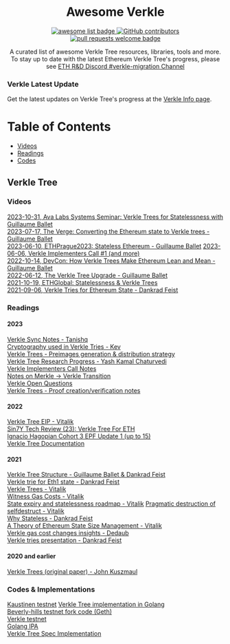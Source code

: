 <div align="center">
  <h1 align="center">Awesome Verkle</h1>
  <p align="center">
    <a href="https://github.com/sindresorhus/awesome">
      <img alt="awesome list badge" src="https://cdn.rawgit.com/sindresorhus/awesome/d7305f38d29fed78fa85652e3a63e154dd8e8829/media/badge.svg">
    </a>
    <a href="https://github.com/weiihann/awesome-state-expiry/graphs/contributors">
      <img alt="GitHub contributors" src="https://img.shields.io/github/contributors/weiihann/awesome-verkle">
    </a>
    <a href="http://makeapullrequest.com">
      <img alt="pull requests welcome badge" src="https://img.shields.io/badge/PRs-welcome-brightgreen.svg?style=flat">
    </a>
  </p>

  <p align="center">A curated list of awesome Verkle Tree resources, libraries, tools and more. To stay up to date with the latest Ethereum Verkle Tree's progress, please see <a href="https://discord.gg/gqP4kjd5YZ"> ETH R&D Discord #verkle-migration Channel </a> </p>
</div>

### Verkle Latest Update
Get the latest updates on Verkle Tree's progress at the [Verkle Info page](https://verkle.info).

Table of Contents
=================
  * [Videos](#videos)
  * [Readings](#readings)
  * [Codes](#codes)

## Verkle Tree
### Videos
[2023-10-31, Ava Labs Systems Seminar: Verkle Trees for Statelessness with Guillaume Ballet](https://www.youtube.com/watch?v=uGNmG3ZpWlU)  
[2023-07-17, The Verge: Converting the Ethereum state to Verkle trees - Guillaume Ballet](https://www.youtube.com/watch?v=F1Ne19Vew6w)  
[2023-06-10, ETHPrague2023: Stateless Ethereum - Guillaume Ballet](https://www.youtube.com/watch?v=GFiQXNZQcRw&list=PLRUSTVWJngidPVV_JC89YsomwtryPGV74&index=27) 
[2023-06-06, Verkle Implementers Call #1 (and more)](https://www.youtube.com/watch?v=tAk0eNBqR8c&list=PL4cwHXAawZxpzxfiXGTOfAz263sQB1D2F&index=3)  
[2022-10-14, DevCon: How Verkle Trees Make Ethereum Lean and Mean - Guillaume Ballet](https://www.youtube.com/watch?v=Q7rStTKwuYs&t)  
[2022-06-12, The Verkle Tree Upgrade - Guillaume Ballet](https://www.youtube.com/watch?v=WkXxbG6zLEw)  
[2021-10-19, ETHGlobal: Statelessness & Verkle Trees](https://www.youtube.com/watch?v=f7bEtX3Z57o)  
[2021-09-06, Verkle Tries for Ethereum State - Dankrad Feist](https://www.youtube.com/watch?v=RGJOQHzg3UQ&t)  

### Readings
#### 2023
[Verkle Sync Notes - Tanishq](https://hackmd.io/y3rNmxHmRQKHK7QK71NFzA?view)  
[Cryptography used in Verkle Tries - Kev](https://hackmd.io/PgsD0I0dQHOGuDx7D6o-dg#Cryptography-used-in-Verkle-Tries)  
[Verkle Trees - Preimages generation & distribution strategy](https://hackmd.io/@jsign/vkt-preimage-generation-and-distribution)  
[Verkle Tree Research Progress - Yash Kamal Chaturvedi](https://etherworld.co/2023/04/07/verkle-trees-research-progress/)  
[Verkle Implementers Call Notes](https://docs.google.com/document/d/1D2GtzI3q9btZd1ZOzCsWPsvzCaA-fCLZdXDtawoPUyM/edit)  
[Notes on Merkle -> Verkle Transition](https://notes.ethereum.org/bdfbEEf6QcypV0Cv8dlqBw)  
[Verkle Open Questions](https://notes.ethereum.org/@rudolf/verkle-questions)  
[Verkle Trees - Proof creation/verification notes](https://hackmd.io/@jsign/vkt-proofs-implementation-notes)  
#### 2022
[Verkle Tree EIP - Vitalik](https://notes.ethereum.org/@vbuterin/verkle_tree_eip)  
[Sin7Y Tech Review (23): Verkle Tree For ETH](https://hackmd.io/@sin7y/rJZZy_mD9)  
[Ignacio Hagopian Cohort 3 EPF Update 1 (up to 15)](https://hackmd.io/@jsign/cohort-three-update-1)  
[Verkle Tree Documentation](https://verkle.dev/docs/intro)  

#### 2021
[Verkle Tree Structure - Guillaume Ballet & Dankrad Feist](https://blog.ethereum.org/2021/12/02/verkle-tree-structure)  
[Verkle trie for Eth1 state - Dankrad Feist](https://dankradfeist.de/ethereum/2021/06/18/verkle-trie-for-eth1.html)  
[Verkle Trees  - Vitalik](https://vitalik.ca/general/2021/06/18/verkle.html)  
[Witness Gas Costs - Vitalik](https://notes.ethereum.org/@vbuterin/witness_gas_cost_2)  
[State expiry and statelessness roadmap - Vitalik](https://notes.ethereum.org/@vbuterin/verkle_and_state_expiry_proposal) 
[Pragmatic destruction of selfdestruct - Vitalik](https://hackmd.io/@vbuterin/selfdestruct)  
[Why Stateless - Dankrad Feist](https://dankradfeist.de/ethereum/2021/02/14/why-stateless.html)  
[A Theory of Ethereum State Size Management - Vitalik](https://hackmd.io/@vbuterin/state_size_management)  
[Verkle gas cost changes insights - Dedaub](https://docs.google.com/document/d/1s3qqzbkQFPcNvhzKPdnxg3MlFbv0YjK1z02SxRtdMs8/edit)   
[Verkle tries presentation - Dankrad Feist](https://docs.google.com/presentation/d/1OYZnlXUSWBPWAb15nybzD6u3Sj4ZAV3chQ-EZB-Nrwk/edit#slide=id.p1)  
#### 2020 and earlier
[Verkle Trees (original paper) - John Kuszmaul](https://math.mit.edu/research/highschool/primes/materials/2018/Kuszmaul.pdf)  


### Codes & Implementations
[Kaustinen testnet](https://kaustinen-testnet.ethpandaops.io/)
[Verkle Tree implementation in Golang](https://github.com/gballet/go-verkle)  
[Beverly-hills testnet fork code (Geth)](https://github.com/gballet/go-ethereum/tree/beverly-hills-head)  
[Verkle testnet](https://github.com/tanishqjasoria/verkle-testnet)  
[Golang IPA](https://github.com/crate-crypto/go-ipa)  
[Verkle Tree Spec Implementation](https://github.com/crate-crypto/verkle-trie-ref) 